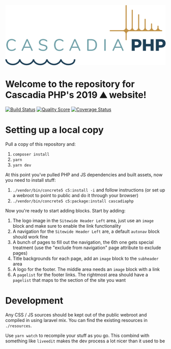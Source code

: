 ![](/public/images/logo.svg)
# Welcome to the repository for Cascadia PHP's 2019 :mountain: website!

[![Build Status][ico-travis]][link-travis]
[![Quality Score][ico-code-quality]][link-code-quality]
[![Coverage Status][ico-scrutinizer]][link-scrutinizer]

# Setting up a local copy

Pull a copy of this repository and:

1. `composer install`
1. `yarn`
1. `yarn dev`

At this point you've pulled PHP and JS dependencies and built assets, now you need to install stuff:

1. `./vendor/bin/concrete5 c5:install -i` and follow instructions (or set up a webroot to point to public and do it through your browser)
1. `./vendor/bin/concrete5 c5:package:install cascadiaphp`

Now you're ready to start adding blocks. Start by adding:

1. The logo image in the `Sitewide Header Left` area, just use an `image` block and make sure to enable the link functionality
1. A navigation for the `Sitewide Header Left` are, a default `autonav` block should work fine
1. A bunch of pages to fill out the navigation, the 6th one gets special treatment (use the "exclude from navigation" page attribute to exclude pages)
1. Title backgrounds for each page, add an `image` block to the `subheader` area
1. A logo for the footer. The middle area needs an `image` block with a link
1. A `pagelist` for the footer links. The rightmost area should have a `pagelist` that maps to the section of the site you want 

# Development

Any CSS / JS sources should be kept out of the public webroot and compiled in using laravel mix. You can find the existing
resources in `./resources`.

Use `yarn watch` to recompile your stuff as you go. This combind with something like `liveedit` makes the dev process
a lot nicer than it used to be

[ico-travis]: https://img.shields.io/travis/PHPDX/cascadiaphp.com/2019.svg?style=flat-square
[ico-scrutinizer]: https://img.shields.io/scrutinizer/coverage/g/PHPDX/cascadiaphp.com/2019.svg?style=flat-square
[ico-code-quality]: https://img.shields.io/scrutinizer/g/PHPDX/cascadiaphp.com.svg?style=flat-square

[link-travis]: https://travis-ci.org/PHPDX/cascadiaphp.com
[link-scrutinizer]: https://scrutinizer-ci.com/g/PHPDX/cascadiaphp.com/code-structure
[link-code-quality]: https://scrutinizer-ci.com/g/PHPDX/cascadiaphp.com
